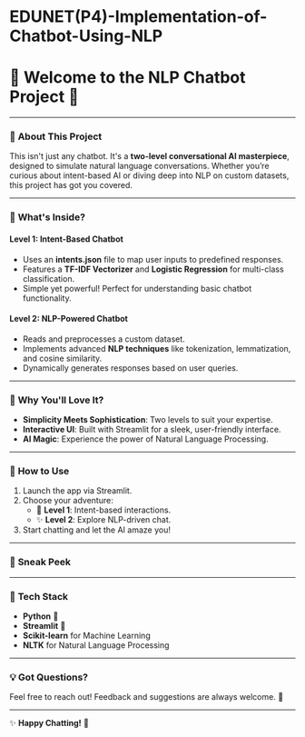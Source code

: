 # EDUNET(P4)-Implementation-of-Chatbot-Using-NLP
# 🤖 Welcome to the **NLP Chatbot** Project 🎉  



---

### 🌟 **About This Project**  

This isn't just any chatbot. It's a **two-level conversational AI masterpiece**, designed to simulate natural language conversations. Whether you’re curious about intent-based AI or diving deep into NLP on custom datasets, this project has got you covered.  

---

### 🚀 **What's Inside?**  

#### **Level 1**: Intent-Based Chatbot  
- Uses an **intents.json** file to map user inputs to predefined responses.  
- Features a **TF-IDF Vectorizer** and **Logistic Regression** for multi-class classification.  
- Simple yet powerful! Perfect for understanding basic chatbot functionality.  

#### **Level 2**: NLP-Powered Chatbot  
- Reads and preprocesses a custom dataset.  
- Implements advanced **NLP techniques** like tokenization, lemmatization, and cosine similarity.  
- Dynamically generates responses based on user queries.  

---

### 🌈 **Why You'll Love It?**  
- **Simplicity Meets Sophistication**: Two levels to suit your expertise.  
- **Interactive UI**: Built with Streamlit for a sleek, user-friendly interface.  
- **AI Magic**: Experience the power of Natural Language Processing.  

---

### 🎯 **How to Use**  
1. Launch the app via Streamlit.  
2. Choose your adventure:  
   - 🌟 **Level 1**: Intent-based interactions.  
   - ✨ **Level 2**: Explore NLP-driven chat.  
3. Start chatting and let the AI amaze you!  

---

### 📸 **Sneak Peek**  


---

### 📂 **Tech Stack**  
- **Python** 🐍  
- **Streamlit** 📜  
- **Scikit-learn** for Machine Learning  
- **NLTK** for Natural Language Processing  

---

### 💡 **Got Questions?**  
Feel free to reach out! Feedback and suggestions are always welcome. 💬  

---

✨ **Happy Chatting!** 🎉

